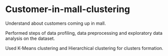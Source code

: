 # Customer-in-mall-clustering

Understand about customers coming up in mall.

Performed steps of data profiling, data preprocessing and exploratory data analysis on the dataset.


Used K-Means clustering and Hierarchical clustering  for clusters formation.
